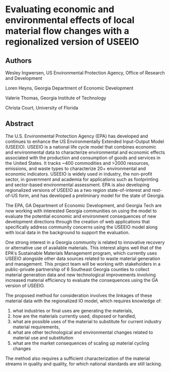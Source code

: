 
# Evaluating economic and environmental effects of local material flow changes with a regionalized version of USEEIO

## Authors
Wesley Ingwersen, US Environmental Protection Agency, Office of Research and Development

Loren Heyns, Georgia Department of Economic Development

Valerie Thomas, Georgia Institute of Technology

Christa Court, University of Florida

## Abstract

The U.S. Environmental Protection Agency (EPA) has developed and continues to enhance
the US Environmentally Extended Input-Output Model (USEEIO). USEEIO is a national life cycle
model that combines economic and environmental data to characterize environmental and economic effects associated
with the production and consumption of goods and services in the United States.
It tracks ~400 commodities and >2000 resources, emissions, and waste types to characterize 20+ environmental and economic indicators.
USEEIO is widely used in industry, the non-profit sector, in government and academia for applications such as footprinting
and sector-based environmental assessment. EPA is also developing regionalized versions of USEEIO
as a two region state-of-interest and rest-of-US form, and has developed a preliminary model
for the state of Georgia.

The EPA, GA Department of Economic Development, and Georgia Tech are now working with interested Georgia communities
on using the model to evaluate the potential economic and environment consequences of new development directions
through the creation of web applications that specifically address community concerns using the USEEIO model
along with local data in the background to support the evaluation.

One strong interest in a Georgia community is related to innovative recovery or alternative use of
available materials. This interest aligns well that of the EPA's Sustainable Materials Management program,
which currently uses USEEIO alongside other data sources related to waste material generation and management.
This project team will be working with stakeholders in a public-private partnership of 6 Southeast Georgia counties
to collect material generation data and new technological improvements involving increased
material efficiency to evaluate the consequences using the GA version of USEEIO.

The proposed method for consideration involves the linkages of these material data with the regionalized IO model,
which requires knowledge of:
1. what industries or final uses are generating the materials,
2. how are the materials currently used, disposed or handled,
3. what are possible uses of the material to substitute for current industry material requirements,
4. what are other technological and environmental changes related to material use and substitution
5. what are the market consequences of scaling up material cycling changes

The method also requires a sufficient characterization of the material streams in quality and quality,
for which national standards are still lacking.











